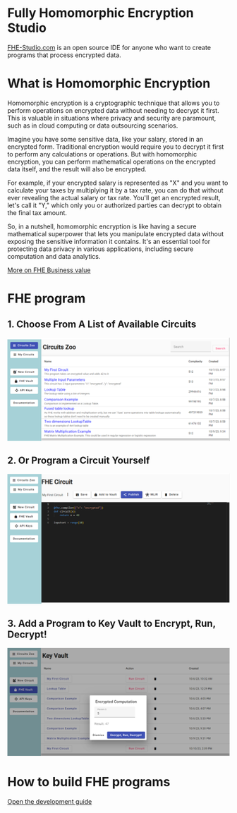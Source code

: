 # Fully Homomorphic Encryption Studio

[FHE-Studio.com](https://fhe-studio.com) is an open source IDE for anyone who want to create programs that process encrypted data.

# What is Homomorphic Encryption

Homomorphic encryption is a cryptographic technique that allows you to perform operations on encrypted data without needing to decrypt it first. This is valuable in situations where privacy and security are paramount, such as in cloud computing or data outsourcing scenarios.

Imagine you have some sensitive data, like your salary, stored in an encrypted form. Traditional encryption would require you to decrypt it first to perform any calculations or operations. But with homomorphic encryption, you can perform mathematical operations on the encrypted data itself, and the result will also be encrypted.

For example, if your encrypted salary is represented as "X" and you want to calculate your taxes by multiplying it by a tax rate, you can do that without ever revealing the actual salary or tax rate. You'll get an encrypted result, let's call it "Y," which only you or authorized parties can decrypt to obtain the final tax amount.

So, in a nutshell, homomorphic encryption is like having a secure mathematical superpower that lets you manipulate encrypted data without exposing the sensitive information it contains. It's an essential tool for protecting data privacy in various applications, including secure computation and data analytics.

[More on FHE Business value](why-fhe.md)


# FHE program

## 1. Choose From A List of Available Circuits
![Alt text](misc/fhe-studio-1.png "List of Circuits")
## 2. Or Program a Circuit Yourself
![Alt text](misc/fhe-studio-2.png "Program a Circuit")
## 3. Add a Program to Key Vault to Encrypt, Run, Decrypt!
![Alt text](misc/fhe-studio-3.png "Evaluation Vault")

# How to build FHE programs

[Open the development guide](how-to-build-fhe-circuits.md)



